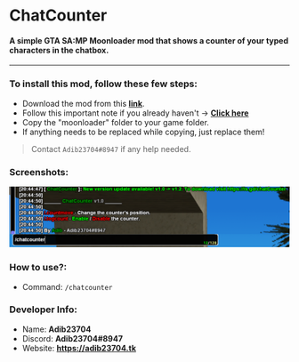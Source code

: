 # ChatCounter
#### A simple GTA SA:MP Moonloader mod that shows a counter of your typed characters in the chatbox.
-------------------------------------------------------------
### To install this mod, follow these few steps:
 - Download the mod from this [**link**](https://adib23704.github.io/DownGit/#/home?url=https://github.com/Adib23704/SAMP-Mods/tree/main/Mods/ChatCounter/moonloader&fileName=ChatCounter-by-Adib&rootDirectory=moonloader).
 - Follow this important note if you already haven't -> [**Click here**](https://github.com/Adib23704/SAMP-Mods/tree/main/Mods/README.md)
 - Copy the "moonloader" folder to your game folder.
 - If anything needs to be replaced while copying, just replace them!

> Contact `Adib23704#8947` if any help needed.
### Screenshots:
![img](https://raw.githubusercontent.com/Adib23704/SAMP-Mods/main/Mods/ChatCounter/screenshots/help.png)
### How to use?:
- Command: `/chatcounter`
### Developer Info:
- Name: **Adib23704**
- Discord: **Adib23704#8947**
- Website: **https://adib23704.tk**